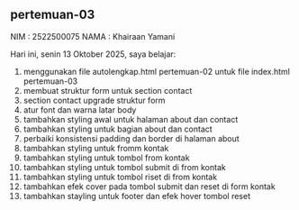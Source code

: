 ﻿## pertemuan-03
NIM : 2522500075
NAMA : Khairaan Yamani

Hari ini, senin 13 Oktober 2025, saya belajar:
<ol>
  <li>menggunakan file autolengkap.html pertemuan-02 untuk file index.html pertemuan-03</li>
  <li>membuat struktur form untuk section contact</li>
  <li>section contact upgrade struktur form</li>
  <li>atur font dan warna latar body</li>
  <li>tambahkan styling awal untuk halaman about dan contact</li>
  <li>tambahkan styling untuk bagian about dan contact</li>
  <li>perbaiki konsistensi padding dan border di halaman about</li>
  <li>tambahkan styling untuk fromm kontak</li>
  <li>tambahkan styling untuk tombol from kontak</li>
  <li>tambahkan styling untuk tombol submit di from kontak</li>
  <li>tambahkan styling untuk tombol riset di from kontak</li>
  <li>tambahkan efek cover pada tombol submit dan reset di form kontak</li>
  <li>tambahkan stayling untuk footer dan efek hover tombol reset</li>
  



  



<ol>